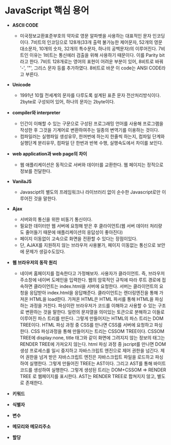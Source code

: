# JavaScript 핵심 용어

- **ASCII CODE**
  - 미국정보교환표준부호의 약자로 영문 알파벳을 사용하는 대표적인 문자 인코딩이다.
  7비트의 인코딩으로 128개(33개 출력 불가능한 제어문자, 52개의 영문 대소문자, 10개의 숫자, 32개의 특수문자, 하나의 공백문자)의 이루어진다.
  7비트인 이유는 1비트는 통신에러 검출을 위해 사용하기 때문이다. 이를 Parity bit라고 한다.
  7비트 128개로는 영어의 표현이 어려운 부분이 있어, 8비트로 바꿔 '-', '"', 그리스 문자 등를 추가하였다. 8비트로 바꾼 이 code는 ANSI CODE라고 부른다.

- **Unicode**
  - 1991년 10월 전세계의 문자를 다루도록 설계된 표준 문자 전산처리방식이다.
  2byte로 구성되어 있어, 하나의 문자는 2byte이다.

- **compiler와 interpreter**
  - 인간이 이해할 수 있는 구문으로 구성된 프로그래밍 언어를 사용해 프로그램을 작성한 후 그것을 기계어로 변환하여주는 일종의 변역기를 이용하는 것이다.
  - 컴파일러는 실행파일 생성유무, 한꺼번에 하는지 한줄씩 하는지, 컴파일 단계와 실행단계 분리유무, 컴파일 단 한번과 반복 수행, 실행속도에서 차이를 보인다.

- **web application과 web page의 차이**
  - 웹 애플리케이션은 동적으로 서버와 데이터를 교환한다. 웹 페이지는 정적으로 정보를 전달한다.

- **VanilaJS**
  - Javascipt의 별도의 프레임워크나 라이브러리 없이 순수한 Javascript로만 이루어진 것을 말한다.

- **Ajax**
  - 서버와의 통신을 위한 비동기 통신이다.
  - 필요한 데이터만 웹 서버에 요청해 받은 후 클라이언트(웹 서버 데이터 처리량도 줄어들기 때문에 애플리케이션의 응답성이 좋아진다)
  - 페이지 이동없이 고속으로 화면을 전환할 수 있다는 장점이있다.
  - 단, AJAX를 지원하지 않는 브라우저 사용불가, 페이지 이동없는 통신으로 보안에 문제가 생길수도있다.

- **웹 브라우저의 동작 원리**
  - 네이버 홈페이지를 접속한다고 가정해보자.
  사용자가 클라이언트. 즉, 브라우저 주소창에 네이버 도메인을 입력한다.
  웹의 암묵적인 규칙에 따라 루트 경로에 접속하면 클라이언트는 index.html을 서버에 요청한다.
  서버는 클라이언트의 요청을 응답받아 index.html을 응답해준다.
  클라이언트는 렌더링엔진을 통해 가져온 HTML을 load한다.
  가져온 HTML은 HTML 파서를 통해 HTML을 파싱하는 과정을 거친다.
  파싱이란 브라우저가 코드를 이해하고 사용할 수 있는 구조로 변환하는 것을 말한다.
  일련의 문자열을 의미있는 토큰으로 분해하고 이들로 이루어진 파스 트리를 만든다.
  그렇게 만들어지는 HTML의 파스 트리는 DOM TREE이다.
  HTML 파싱 과정 중 CSS를 만나면 CSS를 서버에 요청하고 파싱한다.
  CSS 파싱과정을 통해 만들어지는 트리는 CSSOM TREE이다.
  CSSOM TREE에 display:none, title 태그와 같이 화면에 그려지지 않는 정보의 태그는 RENDER TREE에 가져오지 않는다.
  html 파싱 과정 중 jscript를 만나면 DOM 생성 프로세스를 일시 중지하고 자바스크립트 엔진으로 제어 권한을 넘긴다.
  제어 권한을 넘겨 받은 자바스크립트 엔진은 자바스크립트 파일을 로드하고 파싱하여 실행한다.
  그렇게 만들어진 TREE는 AST이다. 그리고 AST를 통해 바이트 코드를 생성하여 실행한다.
  그렇게 생성된 트리는 DOM+CSSOM => RENDER TREE 로 웹페이지를 표시한다.
  AST는 RENDER TREE로 합쳐지지 않고, 별도로 존재한다.

- **키워드**

- **식별자**

- **변수**

- **메모리와 메모리주소**

- **할당**
